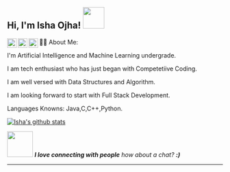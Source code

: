 <h2> Hi, I'm Isha Ojha! <img src="https://media.giphy.com/media/mGcNjsfWAjY5AEZNw6/giphy.gif" width="50"></h2>
<a href="https://www.instagram.com/isha_oj/">
  <img align="left" alt="Isha's Instagram" width="22px" src="https://raw.githubusercontent.com/hussainweb/hussainweb/main/icons/instagram.png" />
</a>
<a href="https://discord.gg/ScrR4qrc/">
  <img align="left" alt="Isha's Discord" width="22px" src="https://raw.githubusercontent.com/peterthehan/peterthehan/master/assets/discord.svg" />
</a>
<a href="https://www.linkedin.com/in/isha-ojha/">
  <img align="left" alt="Isha's LinkedIN" width="22px" src="https://raw.githubusercontent.com/peterthehan/peterthehan/master/assets/linkedin.svg" />
</a>


:woman_technologist: About Me:


I'm Artificial Intelligence and Machine Learning undergrade.

I am tech enthusiast who has just began with Competetiive Coding.

I am well versed with Data Structures and Algorithm.

I am looking forward to start with Full Stack Development.

Languages Knowns: Java,C,C++,Python.


[![Isha's github stats](https://github-readme-stats.vercel.app/api?username=ishaoj)](https://github.com/ishaoj/github-readme-stats)


<img src="https://media.giphy.com/media/LnQjpWaON8nhr21vNW/giphy.gif" width="60"> <em><b>I love connecting with people</b> how about a chat? <b> :)</em>

---







